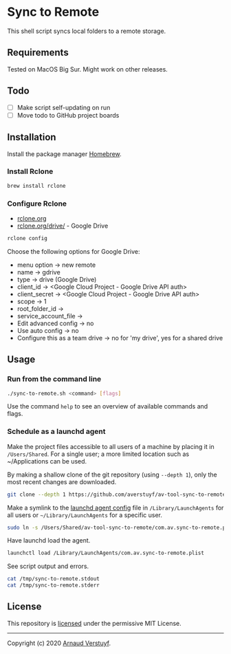 # Sync to Remote

This shell script syncs local folders to a remote storage.

## Requirements

Tested on MacOS Big Sur. Might work on other releases.

## Todo

- [ ] Make script self-updating on run
- [ ] Move todo to GitHub project boards

## Installation

Install the package manager [Homebrew](https://brew.sh/).

### Install Rclone

```sh
brew install rclone
```

### Configure Rclone

- [rclone.org](https://rclone.org)
- [rclone.org/drive/](https://rclone.org/drive/) - Google Drive

```sh
rclone config
```

Choose the following options for Google Drive:

- menu option -> new remote
- name -> gdrive
- type -> drive (Google Drive)
- client_id -> <Google Cloud Project - Google Drive API auth>
- client_secret -> <Google Cloud Project - Google Drive API auth>
- scope -> 1
- root_folder_id -> <empty>
- service_account_file -> <empty>
- Edit advanced config -> no
- Use auto config -> no
- Configure this as a team drive -> no for 'my drive', yes for a shared drive

## Usage

### Run from the command line

```sh
./sync-to-remote.sh <command> [flags]
```

Use the command `help` to see an overview of available commands and flags.

### Schedule as a launchd agent

Make the project files accessible to all users of a machine by placing it in `/Users/Shared`. For a single user; a more limited location such as ~/Applications can be used.

By making a shallow clone of the git repository (using `--depth 1`), only the most recent changes are downloaded.

```sh
git clone --depth 1 https://github.com/averstuyf/av-tool-sync-to-remote.git /Users/Shared/av-tool-sync-to-remote/
```

Make a symlink to the [launchd agent config](https://manpagez.com/man/5/launchd.plist/) file in `/Library/LaunchAgents` for all users or `~/Library/LaunchAgents` for a specific user.

```sh
sudo ln -s /Users/Shared/av-tool-sync-to-remote/com.av.sync-to-remote.plist /Library/LaunchAgents/com.av.sync-to-remote.plist
```

Have launchd load the agent.

```sh
launchctl load /Library/LaunchAgents/com.av.sync-to-remote.plist
```

See script output and errors.

```sh
cat /tmp/sync-to-remote.stdout
cat /tmp/sync-to-remote.stderr
```

## License

This repository is [licensed](LICENSE.md) under the permissive MIT License.

---

Copyright (c) 2020 [Arnaud Verstuyf](https://github.com/averstuyf).
